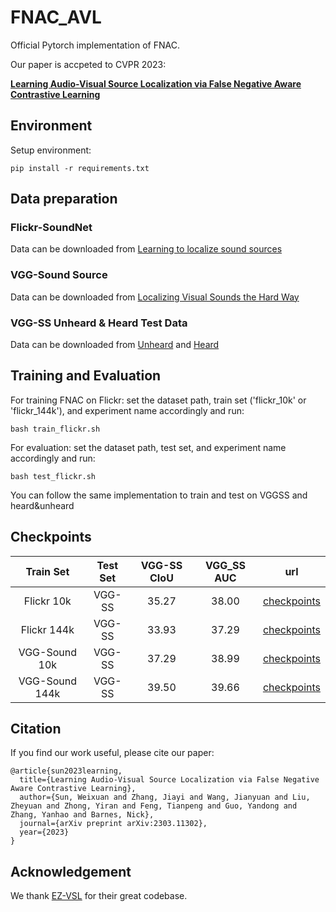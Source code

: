 # FNAC_AVL

Official Pytorch implementation of FNAC. 

Our paper is accpeted to CVPR 2023:

[**Learning Audio-Visual Source Localization via False Negative Aware Contrastive Learning**](https://arxiv.org/abs/2303.11302)

## Environment

Setup  environment:

```
pip install -r requirements.txt
```

## Data preparation
###  Flickr-SoundNet

Data can be downloaded from [Learning to localize sound sources](https://github.com/ardasnck/learning_to_localize_sound_source)

###  VGG-Sound Source

Data can be downloaded from [Localizing Visual Sounds the Hard Way](https://github.com/hche11/Localizing-Visual-Sounds-the-Hard-Way)

###  VGG-SS Unheard & Heard Test Data 

Data can be downloaded from [Unheard](https://github.com/stoneMo/EZ-VSL/blob/main/metadata/vggss_unheard_test.csv) and [Heard](https://github.com/stoneMo/EZ-VSL/blob/main/metadata/vggss_heard_test.csv)

## Training and Evaluation

For training FNAC on Flickr:
set the dataset path, train set ('flickr_10k' or 'flickr_144k'), and experiment name accordingly and run:
```
bash train_flickr.sh
```
For evaluation:
set the dataset path, test set, and experiment name accordingly and run:
```
bash test_flickr.sh
```

You can follow the same implementation to train and test on VGGSS and heard&unheard


## Checkpoints

|     Train Set   |     Test Set    |   VGG-SS  CIoU     |  VGG_SS AUC  | url | 
|:--------------:|:---------------:|:------------:|:-----:|:---:|
|   Flickr 10k   | VGG-SS |    35.27   | 38.00 | [checkpoints](https://drive.google.com/drive/folders/15NoQSmC6zIetq771pZ_Q6Z7dea957Hhz?usp=share_link) | 
|   Flickr 144k  | VGG-SS |    33.93  | 37.29 | [checkpoints](https://drive.google.com/drive/folders/15NoQSmC6zIetq771pZ_Q6Z7dea957Hhz?usp=share_link) | 
|  VGG-Sound 10k |      VGG-SS     |    37.29    | 38.99 | [checkpoints](https://drive.google.com/drive/folders/15NoQSmC6zIetq771pZ_Q6Z7dea957Hhz?usp=share_link) | 
| VGG-Sound 144k |      VGG-SS     |     39.50    | 39.66 | [checkpoints](https://drive.google.com/drive/folders/15NoQSmC6zIetq771pZ_Q6Z7dea957Hhz?usp=share_link) | 

<!-- We found that Flickr test set result is unstable sue to small size (255 samples), we report results evaluations on VGG-SS. -->

## Citation

If you find our work useful, please cite our paper:
```
@article{sun2023learning,
  title={Learning Audio-Visual Source Localization via False Negative Aware Contrastive Learning},
  author={Sun, Weixuan and Zhang, Jiayi and Wang, Jianyuan and Liu, Zheyuan and Zhong, Yiran and Feng, Tianpeng and Guo, Yandong and Zhang, Yanhao and Barnes, Nick},
  journal={arXiv preprint arXiv:2303.11302},
  year={2023}
}
```

## Acknowledgement
We thank [EZ-VSL](https://github.com/stoneMo/EZ-VSL) for their great codebase.
